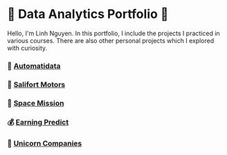 # 🌟 Data Analytics Portfolio 🌟

Hello, I'm Linh Nguyen. 
In this portfolio, I include the projects I practiced in various courses. There are also other personal projects which I explored with curiosity.

### 🚖 [Automatidata](https://github.com/linhnde/automatidata)

### 👔 [Salifort Motors](https://github.com/linhnde/salifortMotors)

### 🚀 [Space Mission](https://github.com/linhnde/spaceMission)

### 💰 [Earning Predict](https://github.com/linhnde/earningPredict)

### 🦄 [Unicorn Companies](https://github.com/linhnde/unicornCompanies)
